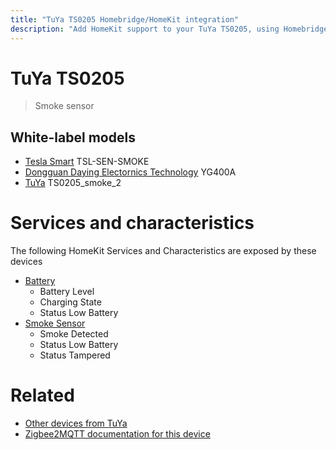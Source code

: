 ```yaml
---
title: "TuYa TS0205 Homebridge/HomeKit integration"
description: "Add HomeKit support to your TuYa TS0205, using Homebridge, Zigbee2MQTT and homebridge-z2m."
---
```

<!---
This file has been GENERATED using src/docgen/docgen.ts
DO NOT EDIT THIS FILE MANUALLY!
-->
# TuYa TS0205
> Smoke sensor


## White-label models
* [Tesla Smart](../index.md#tesla_smart) TSL-SEN-SMOKE
* [Dongguan Daying Electornics Technology](../index.md#dongguan_daying_electornics_technology) YG400A
* [TuYa](../index.md#tuya) TS0205_smoke_2

# Services and characteristics
The following HomeKit Services and Characteristics are exposed by
these devices

* [Battery](../../battery.md)
  * Battery Level
  * Charging State
  * Status Low Battery
* [Smoke Sensor](../../sensors.md)
  * Smoke Detected
  * Status Low Battery
  * Status Tampered


# Related
* [Other devices from TuYa](../index.md#tuya)
* [Zigbee2MQTT documentation for this device](https://www.zigbee2mqtt.io/devices/TS0205.html)